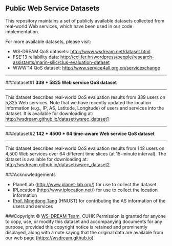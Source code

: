 ## Public Web Service Datasets

This repository maintains a set of publicly available datasets collected from real-world Web services, which have been used in our code implementation. 

For more available datasets, please visit:
- WS-DREAM QoS datasets: http://www.wsdream.net/dataset.html.
- FSE'13 reliability data: http://ccl.fer.hr/wordpress/people/research-assistants/marin-silic/clus-evaluation-dataset
- WWW'14 QoS dataset: http://www.service4all.org.cn/servicexchange


---

###dataset#1
**339 * 5825 Web service QoS dataset**

---

This dataset describes real-world QoS evaluation results from 339 users on 
5,825 Web services. Note that we have recently updated the location 
information (e.g., IP, AS, Latitude, Longitude) of users and services into 
the dataset. It is available for downloading at: 
http://wsdream.github.io/dataset/wsrec_dataset1


---

###dataset#2
**142 * 4500 * 64 time-aware Web service QoS dataset**

---

This dataset describes real-world QoS evaluation results from 142 users on 
4,500 Web services over 64 different time slices (at 15-minute interval). 
The dataset is available for downloading at: 
http://wsdream.github.io/dataset/wsrec_dataset2


###Acknowledgements
- PlanetLab (http://www.planet-lab.org/) for use to collect the dataset
- IPLocation (http://www.iplocation.net/) for use to collect the 
location information
- [Prof. Mingdong Tang](http://dblp.uni-trier.de/pers/hd/t/Tang:Mingdong) (HNUST) for contributing the AS information of the users and services 


###Copyright &copy; [WS-DREAM Team](http://wsdream.github.io), CUHK
Permission is granted for anyone to copy, use, or modify this dataset and accompanying documents for any purpose, provided this copyright notice is retained and prominently displayed, along with a note saying that the original data are available from our web page (https://wsdream.github.io).


